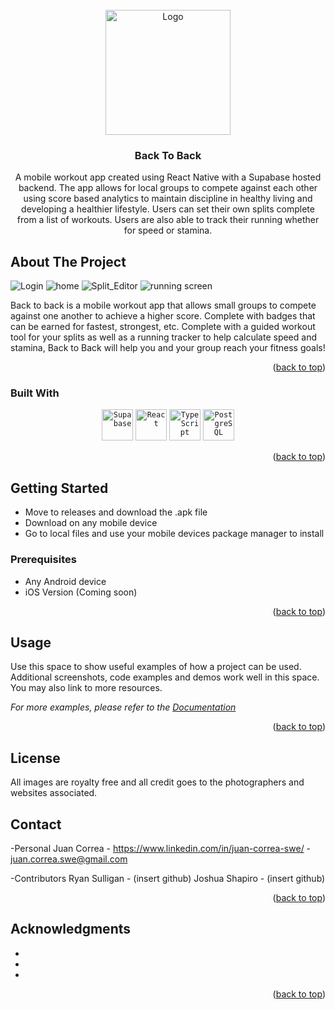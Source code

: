 



<!-- PROJECT LOGO -->
<br />
<div align="center">
  <a href="(https://github.com/juancorrea50/back-to-back)">
    <img src="assets/Logo-White.png" alt="Logo" width="200" height="200">
  </a>

<h3 align="center">Back To Back</h3>

  <p align="center">
    A mobile workout app created using React Native with a Supabase hosted backend. The app allows for local groups to compete against each other using score based analytics to maintain discipline in healthy living and developing a healthier lifestyle. Users can set their own splits complete from a list of workouts. Users are also able to track their running whether for speed or stamina.

</div>



<!-- ABOUT THE PROJECT -->
## About The Project

![Login](/assets/login.png?raw=true "login") ![home](/assets/home_screenshot.png "home")
![Split_Editor](assets/split_editor.png "split editor") ![running screen](assets/running.png "run screen")<!--Leave link to deployed mobile app here-->

Back to back is a mobile workout app that allows small groups to compete against one another to achieve a higher score. Complete with badges that can be earned for fastest, strongest, etc. Complete with a guided workout tool for your splits as well as a running tracker to help calculate speed and stamina, Back to Back will help you and your group reach your fitness goals!

<p align="right">(<a href="#readme-top">back to top</a>)</p>



### Built With

<div align="center">
	<code><img width="50" src="https://github.com/user-attachments/assets/e40fc76b-c8d8-47c3-bb53-c7795abaf596" alt="Supabase" title="Supabase"/></code>
	<code><img width="50" src="https://user-images.githubusercontent.com/25181517/183897015-94a058a6-b86e-4e42-a37f-bf92061753e5.png" alt="React" title="React"/></code>
	<code><img width="50" src="https://user-images.githubusercontent.com/25181517/183890598-19a0ac2d-e88a-4005-a8df-1ee36782fde1.png" alt="TypeScript" title="TypeScript"/></code>
	<code><img width="50" src="https://user-images.githubusercontent.com/25181517/117208740-bfb78400-adf5-11eb-97bb-09072b6bedfc.png" alt="PostgreSQL" title="PostgreSQL"/></code>
</div>

<p align="right">(<a href="#readme-top">back to top</a>)</p>



<!-- GETTING STARTED -->
## Getting Started
- Move to releases and download the .apk file
- Download on any mobile device
- Go to local files and use your mobile devices package manager to install

### Prerequisites

- Any Android device
- iOS Version (Coming soon)

<p align="right">(<a href="#readme-top">back to top</a>)</p>



<!-- USAGE EXAMPLES -->
## Usage

Use this space to show useful examples of how a project can be used. Additional screenshots, code examples and demos work well in this space. You may also link to more resources.

_For more examples, please refer to the [Documentation](https://example.com)_

<p align="right">(<a href="#readme-top">back to top</a>)</p>




<!-- LICENSE -->
## License

All images are royalty free and all credit goes to the photographers and websites associated.



<!-- CONTACT -->
## Contact
-Personal
Juan Correa - https://www.linkedin.com/in/juan-correa-swe/ - juan.correa.swe@gmail.com

-Contributors
Ryan Sulligan - (insert github)
Joshua Shapiro - (insert github)

<p align="right">(<a href="#readme-top">back to top</a>)</p>



<!-- ACKNOWLEDGMENTS -->
## Acknowledgments

* []()
* []()
* []()

<p align="right">(<a href="#readme-top">back to top</a>)</p>




